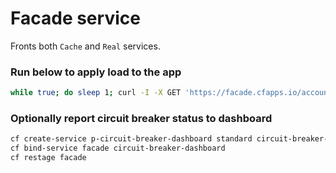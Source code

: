 # Facade service

Fronts both `Cache` and `Real` services.

### Run below to apply load to the app
```bash
while true; do sleep 1; curl -I -X GET 'https://facade.cfapps.io/accounts?cif=xyz2';done
```

### Optionally report circuit breaker status to dashboard

```bash
cf create-service p-circuit-breaker-dashboard standard circuit-breaker-dashboard
cf bind-service facade circuit-breaker-dashboard
cf restage facade
```